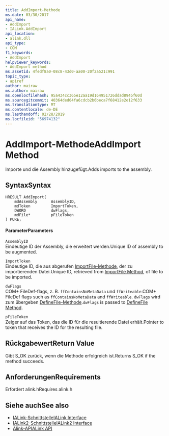 ```yaml
---
title: AddImport-Methode
ms.date: 03/30/2017
api_name:
- AddImport
- IALink.AddImport
api_location:
- alink.dll
api_type:
- COM
f1_keywords:
- AddImport
helpviewer_keywords:
- AddImport method
ms.assetid: 4fedf8a0-08c8-43d0-aa00-20f2a521c991
topic_type:
- apiref
author: mairaw
ms.author: mairaw
ms.openlocfilehash: 95a434cc365e12aa19d164951726ddad8945f60d
ms.sourcegitcommit: 40364ded04fa6cdcb2b6beca7f68412e2e12f633
ms.translationtype: MT
ms.contentlocale: de-DE
ms.lasthandoff: 02/28/2019
ms.locfileid: "56974132"
---
```

# <a name="addimport-method"></a><span data-ttu-id="4343c-102">AddImport-Methode</span><span class="sxs-lookup"><span data-stu-id="4343c-102">AddImport Method</span></span>
<span data-ttu-id="4343c-103">Importe und die Assembly hinzugefügt.</span><span class="sxs-lookup"><span data-stu-id="4343c-103">Adds imports to the assembly.</span></span>  
  
## <a name="syntax"></a><span data-ttu-id="4343c-104">Syntax</span><span class="sxs-lookup"><span data-stu-id="4343c-104">Syntax</span></span>  
  
```  
HRESULT AddImport(  
    mdAssembly      AssemblyID,  
    mdToken         ImportToken,  
    DWORD           dwFlags,  
    mdFile*         pFileToken  
) PURE;  
```  
  
#### <a name="parameters"></a><span data-ttu-id="4343c-105">Parameter</span><span class="sxs-lookup"><span data-stu-id="4343c-105">Parameters</span></span>  
 `AssemblyID`  
 <span data-ttu-id="4343c-106">Eindeutige ID der Assembly, die erweitert werden.</span><span class="sxs-lookup"><span data-stu-id="4343c-106">Unique ID of assembly to be augmented.</span></span>  
  
 `ImportToken`  
 <span data-ttu-id="4343c-107">Eindeutige ID, die aus abgerufen [ImportFile-Methode](../../../../docs/framework/unmanaged-api/alink/importfile-method.md), der zu importierenden Datei.</span><span class="sxs-lookup"><span data-stu-id="4343c-107">Unique ID, retrieved from [ImportFile Method](../../../../docs/framework/unmanaged-api/alink/importfile-method.md), of file to be imported.</span></span>  
  
 `dwFlags`  
 <span data-ttu-id="4343c-108">COM+ FileDef-flags, z. B. `ffContainsNoMetaData` und `ffWriteable`.</span><span class="sxs-lookup"><span data-stu-id="4343c-108">COM+ FileDef flags such as `ffContainsNoMetaData` and `ffWriteable`.</span></span> <span data-ttu-id="4343c-109">`dwFlags` wird zum übergeben [DefineFile-Methode](../../../../docs/framework/unmanaged-api/metadata/imetadataassemblyemit-definefile-method.md).</span><span class="sxs-lookup"><span data-stu-id="4343c-109">`dwFlags` is passed to [DefineFile Method](../../../../docs/framework/unmanaged-api/metadata/imetadataassemblyemit-definefile-method.md).</span></span>  
  
 `pFileToken`  
 <span data-ttu-id="4343c-110">Zeiger auf das Token, das die ID für die resultierende Datei erhält.</span><span class="sxs-lookup"><span data-stu-id="4343c-110">Pointer to token that receives the ID for the resulting file.</span></span>  
  
## <a name="return-value"></a><span data-ttu-id="4343c-111">Rückgabewert</span><span class="sxs-lookup"><span data-stu-id="4343c-111">Return Value</span></span>  
 <span data-ttu-id="4343c-112">Gibt S_OK zurück, wenn die Methode erfolgreich ist.</span><span class="sxs-lookup"><span data-stu-id="4343c-112">Returns S_OK if the method succeeds.</span></span>  
  
## <a name="requirements"></a><span data-ttu-id="4343c-113">Anforderungen</span><span class="sxs-lookup"><span data-stu-id="4343c-113">Requirements</span></span>  
 <span data-ttu-id="4343c-114">Erfordert alink.h</span><span class="sxs-lookup"><span data-stu-id="4343c-114">Requires alink.h</span></span>  
  
## <a name="see-also"></a><span data-ttu-id="4343c-115">Siehe auch</span><span class="sxs-lookup"><span data-stu-id="4343c-115">See also</span></span>
- [<span data-ttu-id="4343c-116">IALink-Schnittstelle</span><span class="sxs-lookup"><span data-stu-id="4343c-116">IALink Interface</span></span>](../../../../docs/framework/unmanaged-api/alink/ialink-interface.md)
- [<span data-ttu-id="4343c-117">IALink2-Schnittstelle</span><span class="sxs-lookup"><span data-stu-id="4343c-117">IALink2 Interface</span></span>](../../../../docs/framework/unmanaged-api/alink/ialink2-interface.md)
- [<span data-ttu-id="4343c-118">Alink-API</span><span class="sxs-lookup"><span data-stu-id="4343c-118">ALink API</span></span>](../../../../docs/framework/unmanaged-api/alink/index.md)
